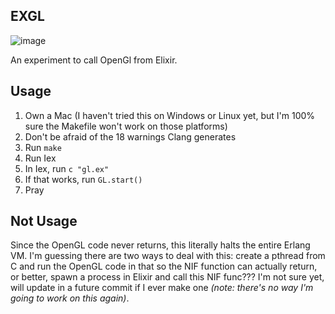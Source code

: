 EXGL
---

![image](https://cloud.githubusercontent.com/assets/5421627/12470929/abab85f6-bfc6-11e5-8c30-fb1f0f35e8d1.png)

An experiment to call OpenGl from Elixir.

Usage
---

1. Own a Mac (I haven't tried this on Windows or Linux yet, but I'm 100% sure the Makefile won't work on those platforms)
2. Don't be afraid of the 18 warnings Clang generates
3. Run `make`
4. Run Iex
5. In Iex, run `c "gl.ex"`
6. If that works, run `GL.start()`
7. Pray

Not Usage
---

Since the OpenGL code never returns, this literally halts the entire Erlang VM. I'm guessing there are two ways to deal with this: create a pthread from C and run the OpenGL code in that so the NIF function can actually return, or better, spawn a process in Elixir and call this NIF func??? I'm not sure yet, will update in a future commit if I ever make one _(note: there's no way I'm going to work on this again)_.

